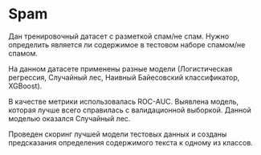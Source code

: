 # Spam
Дан тренировочный датасет с разметкой спам/не спам. Нужно определить является ли содержимое в тестовом наборе спамом/не спамом.

На данном датасете применены разные модели (Логистическая регрессия, Случайный лес, Наивный Байесовский классификатор, XGBoost).

В качестве метрики использовалась ROC-AUC. Выявлена модель, которая лучше всего справилась с валидационной выборкой. Данной моделью оказался Случайный лес.

Проведен скоринг лучшей модели тестовых данных и созданы предсказания определения содержимого текста к одному из классов. 
